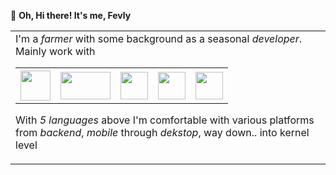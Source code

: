 👋 <b>Oh, Hi there! It's me, Fevly</b>


<table>
  <tr>
  <td>
   
<table>
    I'm a <i>farmer</i> with some background as a seasonal <i>developer</i>. Mainly work with
  <tr>
    <th><img src="https://github.com/fevpallar/fevpallar/assets/17115595/94167d42-fc1a-4b8c-b112-374b9767f3d1" width="48"></th>
    <th><img src="https://github.com/fevpallar/fevpallar/assets/17115595/8d45a87b-de41-4d3c-a9a7-6abd6eff731b" height = "44" width="80"></th>
    <th><img src="https://github.com/fevpallar/fevpallar/assets/17115595/20386255-b18c-4694-bcad-6b4ef3f9a3a4" width="44"></th>
    <th><img src="https://github.com/fevpallar/fevpallar/assets/17115595/148aee30-5ca8-4b4f-b0fd-eb257a1c613e" width="44"></th>
    <th><img src="https://github.com/fevpallar/fevpallar/assets/17115595/0d679534-53ac-46ac-ba3c-dfdbf5622122" width="44"></th>
    
  </tr>
</table>

With _5 languages_ above I'm comfortable with various platforms from _backend_, _mobile_ through _dekstop_, way down.. into kernel level



</td>

</tr>
</table>
